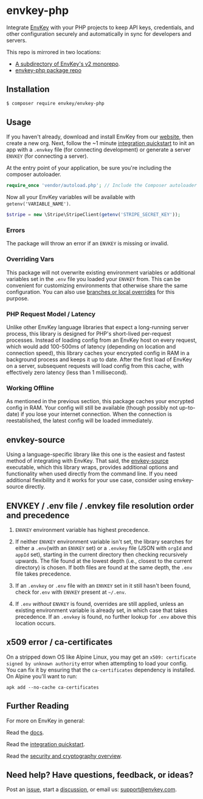 # envkey-php

Integrate [EnvKey](https://www.envkey.com) with your PHP projects to keep API keys, credentials, and other configuration securely and automatically in sync for developers and servers.

This repo is mirrored in two locations:

- [A subdirectory of EnvKey's v2 monorepo](https://github.com/envkey/envkey/tree/main/public/sdks/languages-and-frameworks/php).
- [envkey-php package repo](https://github.com/envkey/envkey-php)

## Installation

```bash
$ composer require envkey/envkey-php
```

## Usage

If you haven't already, download and install EnvKey from our [website](https://envkey.com), then create a new org. Next, follow the ~1 minute [integration quickstart](https://docs-v2.envkey.com/docs/integration-quickstart) to init an app with a `.envkey` file (for connecting development) or generate a server `ENVKEY` (for connecting a server).

At the entry point of your application, be sure you're including the composer autoloader.

```php
require_once 'vendor/autoload.php'; // Include the Composer autoloader
```

Now all your EnvKey variables will be available with `getenv('VARIABLE_NAME')`.

```php
$stripe = new \Stripe\StripeClient(getenv('STRIPE_SECRET_KEY'));
```

### Errors

The package will throw an error if an `ENVKEY` is missing or invalid.

### Overriding Vars

This package will not overwrite existing environment variables or additional variables set in the `.env` file you loaded your `ENVKEY` from. This can be convenient for customizing environments that otherwise share the same configuration. You can also use [branches or local overrides](https://docs-v2.envkey.com/docs/branches-and-local-overrides) for this purpose.

### PHP Request Model / Latency

Unlike other EnvKey language libraries that expect a long-running server process, this library is designed for PHP's short-lived per-request processes. Instead of loading config from an EnvKey host on every request, which would add 100-500ms of latency (depending on location and connection speed), this library caches your encrypted config in RAM in a background process and keeps it up to date. After the first load of EnvKey on a server, subsequent requests will load config from this cache, with effectively zero latency (less than 1 millisecond).

### Working Offline

As mentioned in the previous section, this package caches your encrypted config in RAM. Your config will still be available (though possibly not up-to-date) if you lose your internet connection. When the connection is reestablished, the latest config will be loaded immediately.

## envkey-source

Using a language-specific library like this one is the easiest and fastest method of integrating with EnvKey. That said, the [envkey-source](https://docs-v2.envkey.com/docs/envkey-source) executable, which this library wraps, provides additional options and functionality when used directly from the command line. If you need additional flexibility and it works for your use case, consider using envkey-source directly.

## ENVKEY / .env file / .envkey file resolution order and precedence

1. `ENVKEY` environment variable has highest precedence.

2. If neither `ENVKEY` environment variable isn't set, the library searches for either a `.env`(with an `ENVKEY` set) or a `.envkey` file (JSON with `orgId` and `appId` set), starting in the current directory then checking recursively upwards. The file found at the lowest depth (i.e., closest to the current directory) is chosen. If both files are found at the same depth, the `.env` file takes precedence.

3. If an `.envkey` or `.env` file with an `ENVKEY` set in it still hasn't been found, check for`.env` with `ENVKEY` present at `~/.env`.

4. If `.env` _without_ `ENVKEY` is found, overrides are still applied, unless an existing environment variable is already set, in which case that takes precedence. If an `.envkey` is found, no further lookup for `.env` above this location occurs.

## x509 error / ca-certificates

On a stripped down OS like Alpine Linux, you may get an `x509: certificate signed by unknown authority` error when attempting to load your config. You can fix it by ensuring that the `ca-certificates` dependency is installed. On Alpine you'll want to run:

```
apk add --no-cache ca-certificates
```

## Further Reading

For more on EnvKey in general:

Read the [docs](https://docs-v2.envkey.com).

Read the [integration quickstart](https://docs-v2.envkey.com/docs/integration-quickstart.html).

Read the [security and cryptography overview](https://docs-v2.envkey.com/docs/security).

## Need help? Have questions, feedback, or ideas?

Post an [issue](https://github.com/envkey/envkey/issues), start a [discussion](https://github.com/envkey/envkey/dicussions), or email us: [support@envkey.com](mailto:support@envkey.com).
